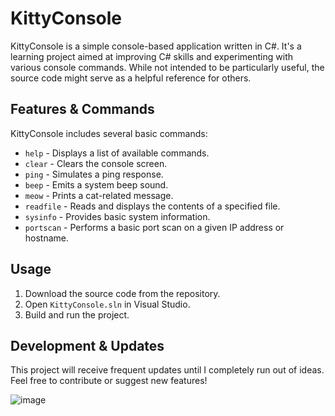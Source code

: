 # KittyConsole

KittyConsole is a simple console-based application written in C#. It's a learning project aimed at improving C# skills and experimenting with various console commands. While not intended to be particularly useful, the source code might serve as a helpful reference for others.

## Features & Commands
KittyConsole includes several basic commands:

- `help` - Displays a list of available commands.
- `clear` - Clears the console screen.
- `ping` - Simulates a ping response.
- `beep` - Emits a system beep sound.
- `meow` - Prints a cat-related message.
- `readfile` - Reads and displays the contents of a specified file.
- `sysinfo` - Provides basic system information.
- `portscan` - Performs a basic port scan on a given IP address or hostname.

## Usage
1. Download the source code from the repository.
2. Open `KittyConsole.sln` in Visual Studio.
3. Build and run the project.

## Development & Updates
This project will receive frequent updates until I completely run out of ideas. Feel free to contribute or suggest new features!

![image](https://github.com/user-attachments/assets/3b78b93f-56a6-41bb-adbd-899c822a64e1)
